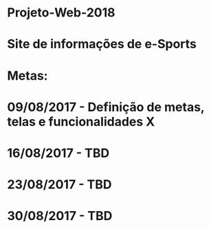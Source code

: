 # Projeto-Web-2018
# 
# 
# Site de informações de e-Sports
#
# Metas:
# 09/08/2017 - Definição de metas, telas e funcionalidades                  X
# 16/08/2017 - TBD
# 23/08/2017 - TBD
# 30/08/2017 - TBD
